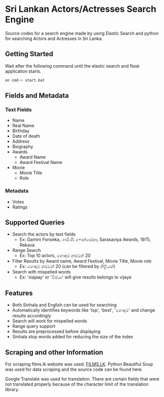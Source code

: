 # Sri Lankan Actors/Actresses Search Engine

Source codes for a search engine made by using Elastic Search and python for searching Actors and Actresses in Sri Lanka.

## Getting Started

Wait after the following command until the elastic search and flask application starts.

```bash
on cmd-> start.bat
```
## Fields and Metadata
### Text Fields
* Name
* Real Name
* Birthday
* Date of death
* Address
* Biography
* Awards
  * Award Name
  * Award Festival Name
* Movie
  * Movie Title
  * Role
### Metadata
* Votes
* Ratings

## Supported Queries
* Search the actors by text fields
  * Ex: Gamini Fonseka, ගාමිණි ෆොන්සේකා, Sarasaviya Awards, 1975, Rekava
* Range Search
  * Ex: Top 10 actors, හොඳම නළුවන් 20
* Filter Results by Award name, Award Festival, Movie Title, Movie role
  * Ex: හොඳම නළුවන් 20 (can be filtered by නිළියන්)
* Search with mispelled words
  * Ex: 'viajaay' or 'විජයා'  will give results belongs to vijaya

## Features
* Both Sinhala and English can be used for searching
* Automatically identifies keywords like 'top', 'best', 'හොඳම' and change results accordingly
* Search will work for mispelled words
* Range query support
* Results are preprocessed before displaying
* Sinhala stop words added for reducing the size of the index

## Scraping and other Information
For scraping films.lk website was used. 
[FILMS.LK](https://films.lk).
Python Beautiful Soup was used for data scraping and the source code can be found here.

Google Translate was used for translation. There are certain fields that were not translated properly because of the character limit of the translation library.